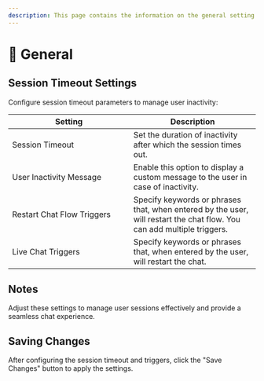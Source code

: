 ```yaml
---
description: This page contains the information on the general setting of the Facebook Bots
---
```


# 📖 General

## Session Timeout Settings

Configure session timeout parameters to manage user inactivity:

<table><thead><tr><th width="231">Setting</th><th>Description</th></tr></thead><tbody><tr><td>Session Timeout</td><td>Set the duration of inactivity after which the session times out.</td></tr><tr><td>User Inactivity Message</td><td>Enable this option to display a custom message to the user in case of inactivity.</td></tr><tr><td>Restart Chat Flow Triggers</td><td>Specify keywords or phrases that, when entered by the user, will restart the chat flow. You can add multiple triggers.</td></tr><tr><td>Live Chat Triggers</td><td>Specify keywords or phrases that, when entered by the user, will restart the chat.</td></tr></tbody></table>

## Notes

Adjust these settings to manage user sessions effectively and provide a seamless chat experience.

## Saving Changes

After configuring the session timeout and triggers, click the "Save Changes" button to apply the settings.
